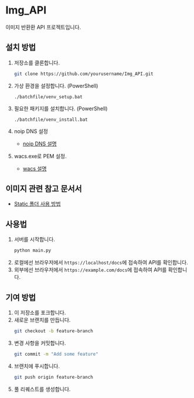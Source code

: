 # Img_API

이미지 반환환 API 프로젝트입니다.

## 설치 방법

1. 저장소를 클론합니다.
    ```bash
    git clone https://github.com/yourusername/Img_API.git
    ```
2. 가상 환경을 설정합니다. (PowerShell)
    ```pwsh
    ./batchfile/venv_setup.bat
    ```
3. 필요한 패키지를 설치합니다. (PowerShell)
    ```pwsh
    ./batchfile/venv_install.bat
    ```
4. noip DNS 설정
   
   - [noip DNS 설명](.\certificates\DNS_README.md)
   
5. wacs.exe로 PEM 설정.

   - [wacs 설명](.\certificates\PEM_README.md)

## 이미지 관련 참고 문서서

- [Static 폴더 사용 방법](./fastapi/src/static/IMG_README.md)


## 사용법

1. 서버를 시작합니다.
    ```bash
    python main.py
    ```
2. 로컬에선 브라우저에서 `https://localhost/docs`에 접속하여 API를 확인합니다.
3. 외부에선 브라우저에서 `https://example.com/docs`에 접속하여 API를 확인합니다.

## 기여 방법

1. 이 저장소를 포크합니다.
2. 새로운 브랜치를 만듭니다.
    ```bash
    git checkout -b feature-branch
    ```
3. 변경 사항을 커밋합니다.
    ```bash
    git commit -m "Add some feature"
    ```
4. 브랜치에 푸시합니다.
    ```bash
    git push origin feature-branch
    ```
5. 풀 리퀘스트를 생성합니다.